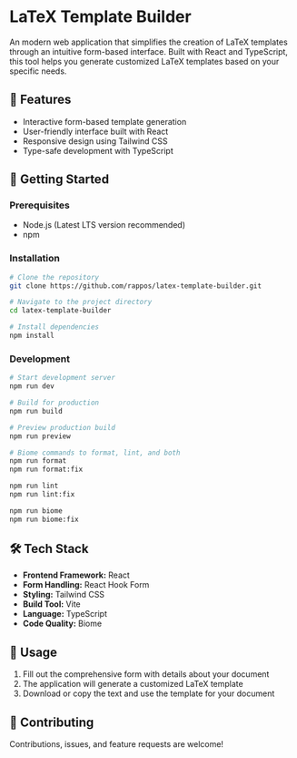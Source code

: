 # LaTeX Template Builder

An modern web application that simplifies the creation of LaTeX templates through an intuitive form-based interface. Built with React and TypeScript, this tool helps you generate customized LaTeX templates based on your specific needs.

## 🎯 Features

- Interactive form-based template generation
- User-friendly interface built with React
- Responsive design using Tailwind CSS
- Type-safe development with TypeScript

## 🚀 Getting Started

### Prerequisites

- Node.js (Latest LTS version recommended)
- npm

### Installation

```bash
# Clone the repository
git clone https://github.com/rappos/latex-template-builder.git

# Navigate to the project directory
cd latex-template-builder

# Install dependencies
npm install
```

### Development

```bash
# Start development server
npm run dev

# Build for production
npm run build

# Preview production build
npm run preview

# Biome commands to format, lint, and both
npm run format
npm run format:fix

npm run lint
npm run lint:fix

npm run biome
npm run biome:fix
```

## 🛠️ Tech Stack

- **Frontend Framework:** React
- **Form Handling:** React Hook Form
- **Styling:** Tailwind CSS
- **Build Tool:** Vite
- **Language:** TypeScript
- **Code Quality:** Biome

## 📝 Usage

1. Fill out the comprehensive form with details about your document
2. The application will generate a customized LaTeX template
3. Download or copy the text and use the template for your document

## 🤝 Contributing

Contributions, issues, and feature requests are welcome!
